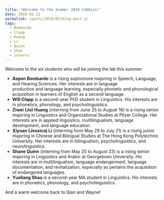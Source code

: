 ```yaml
---
title: 'Welcome to the Summer 2018 labbies!'
date: 2018-05-21
permalink: /posts/2018/05/blog-post-2/
tags:
  - Bombardo
  - Clapp
  - Huang
  - Li
  - Quinn
  - Shao
  - interns
---
```


Welcome to the six students who will be joining the lab this summer:
<ul>
 	<li><b>Aspen Bombardo</b><span> is a rising sophomore majoring in Speech, Language, and Hearing Sciences. Her interests are in</span><span> language production and language learning, especially phonetic and phonological acquisition in learners of English as a second language</span><span>.</span></li>
 	<li><b>Will Clapp</b><span> is a second-year PhD student in Linguistics. His interests are in</span><span> phonetics, phonology, and psycholinguistics.</span></li>
 	<li><b>Ziwei (Jo) Huang</b> (interning from June 25 to August 16) is a rising senior majoring in Linguistics and Organizational Studies at Pitzer College. Her interests are in applied linguistics, multilingualism, language development, and language education.</li>
 	<li><b>Xiyuan (Jessica) Li</b> (interning from May 29 to July 21) is a rising junior majoring in Chinese and Bilingual Studies at The Hong Kong Polytechnic University. Her interests are in<span> bilingualism, psycholinguistics, and neurolinguistics</span>.</li>
 	<li><b>Shane Quinn</b> (interning from May 20 to August 23) is a rising senior majoring in Linguistics and Arabic at Georgetown University. His interests are in<span> multilingualism, language endangerment, language documentation, and revitalization, especially as pertains the acquisition of endangered languages</span>.</li>
 	<li><b>Yueliang Shao</b> is a second-year MA student in Linguistics. His interests are in<span> phonetics, phonology, and psycholinguistics.</span></li>
</ul>
<span>And a warm welcome back to Qian and Wayne!</span>
